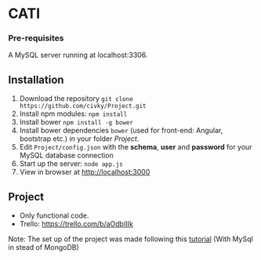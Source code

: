 # CATI

### Pre-requisites
A MySQL server running at localhost:3306.

## Installation
1. Download the repository `git clone https://github.com/civky/Project.git`
2. Install npm modules: `npm install`
3. Install bower `npm install -g bower`
4. Install bower dependencies `bower` (used for front-end: Angular, bootstrap etc.) in your folder *Project*.
5. Edit `Project/config.json` with the **schema**, **user** and **password** for your MySQL database connection
6. Start up the server: `node app.js`
7. View in browser at [http://localhost:3000](http://localhost:3000)

## Project

* Only functional code.
* Trello: https://trello.com/b/aOdbIIIk

Note: The set up of the project was made following this [tutorial](https://scotch.io/tutorials/setting-up-a-mean-stack-single-page-application) (With MySql in stead of MongoDB)
